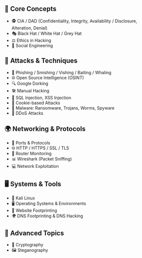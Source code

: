 ## 🔐 Core Concepts
- 🕵️ CIA / DAD (Confidentiality, Integrity, Availability / Disclosure, Alteration, Denial)  
- 🎭 Black Hat / White Hat / Grey Hat  
- ⚖️ Ethics in Hacking  
- 🧠 Social Engineering  

## 🎣 Attacks & Techniques
- 📧 Phishing / Smishing / Vishing / Baiting / Whaling  
- 🌐 Open Source Intelligence (OSINT)  
- 🔍 Google Dorking  
- 🛠️ Manual Hacking  
- 💉 SQL Injection, XSS Injection  
- 🍪 Cookie-based Attacks  
- 🐎 Malware: Ransomware, Trojans, Worms, Spyware  
- 🌊 DDoS Attacks  

## 🌍 Networking & Protocols
- 📡 Ports & Protocols  
- 🌐 HTTP / HTTPS / SSL / TLS  
- 📶 Router Monitoring  
- 📊 Wireshark (Packet Sniffing)  
- 💻 Network Exploitation  

## 🖥️ Systems & Tools
- 🐧 Kali Linux  
- 🖥️ Operating Systems & Environments  
- 🔎 Website Footprinting  
- 🌍 DNS Footprinting & DNS Hacking  

## 🔏 Advanced Topics
- 🔑 Cryptography  
- 🖼️ Steganography  
